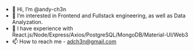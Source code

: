 - 👋 Hi, I’m @andy-ch3n
- 👀 I’m interested in Frontend and Fullstack engineering, as well as Data Analyzation. 
- 👀 I have experience with React.js/Node/Express/Axios/PostgreSQL/MongoDB/Material-UI/Web3
- 📫 How to reach me - adch3n@gmail.com

<!---
andy-ch3n/andy-ch3n is a ✨ special ✨ repository because its `README.md` (this file) appears on your GitHub profile.
You can click the Preview link to take a look at your changes.
--->
